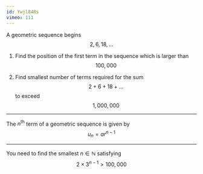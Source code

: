 ```yaml
---
id: Ywjl84Rs
vimeo: 111
---
```


A geometric sequence begins
$$
2, \, 6, \, 18, \, \ldots
$$

 1. Find the position of the first term in the sequence which is larger than
    $$
    100,000
    $$

 1. Find smallest number of terms required for the sum
    $$
    2 + 6 + 18 + \ldots
    $$
    to exceed
    $$
    1,000,000
    $$

---

The $n^{\text{th}}$ term of a geometric sequence is given by
$$
u_n = ar^{n-1}
$$

---

You need to find the smallest $n \in \mathbb{N}$ satisfying
$$
2 \times 3^{n-1} > 100,000
$$

